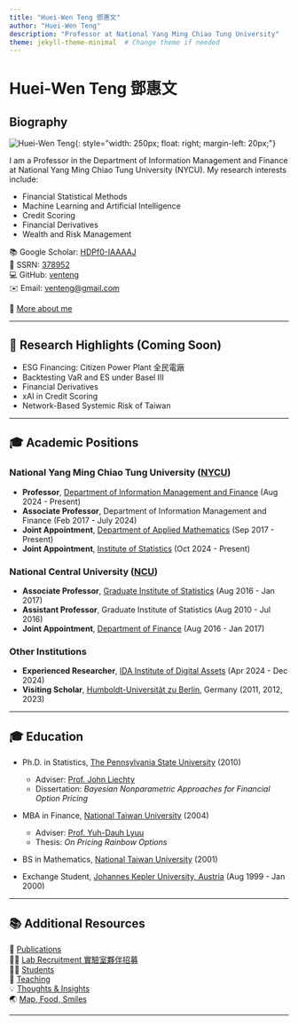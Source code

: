 ```yaml
---
title: "Huei-Wen Teng 鄧惠文"
author: "Huei-Wen Teng"
description: "Professor at National Yang Ming Chiao Tung University"
theme: jekyll-theme-minimal  # Change theme if needed
---
```


# Huei-Wen Teng 鄧惠文

## Biography
![Huei-Wen Teng](https://i.imgur.com/K3qUn90.jpg){: style="width: 250px; float: right; margin-left: 20px;"}

I am a Professor in the Department of Information Management and Finance at National Yang Ming Chiao Tung University (NYCU). My research interests include:
- Financial Statistical Methods
- Machine Learning and Artificial Intelligence
- Credit Scoring
- Financial Derivatives
- Wealth and Risk Management

📚 Google Scholar: [HDPf0-IAAAAJ](https://scholar.google.com/citations?user=HDPf0-IAAAAJ&hl=en)  
📄 SSRN: [378952](https://papers.ssrn.com/sol3/cf_dev/AbsByAuth.cfm?per_id=3789459)  
💻 GitHub: [venteng](https://github.com/venteng)  
✉️ Email: venteng@gmail.com  

🔗 [More about me](https://venteng.github.io/bio.html)

---

## 📌 Research Highlights (Coming Soon)
- ESG Financing: Citizen Power Plant 全民電廠
- Backtesting VaR and ES under Basel III
- Financial Derivatives
- xAI in Credit Scoring
- Network-Based Systemic Risk of Taiwan

---

## 🎓 Academic Positions

### National Yang Ming Chiao Tung University ([NYCU](https://www.nycu.edu.tw/))
- **Professor**, [Department of Information Management and Finance](https://imf.nctu.edu.tw/) (Aug 2024 - Present)
- **Associate Professor**, Department of Information Management and Finance (Feb 2017 - July 2024)
- **Joint Appointment**, [Department of Applied Mathematics](https://www.math.nycu.edu.tw/) (Sep 2017 - Present)
- **Joint Appointment**, [Institute of Statistics](https://stat.nycu.edu.tw/) (Oct 2024 - Present)

### National Central University ([NCU](https://www.ncu.edu.tw/))
- **Associate Professor**, [Graduate Institute of Statistics](http://www.stat.ncu.edu.tw/) (Aug 2016 - Jan 2017)
- **Assistant Professor**, Graduate Institute of Statistics (Aug 2010 - Jul 2016)
- **Joint Appointment**, [Department of Finance](https://fm.mgt.ncu.edu.tw/zh-TW) (Aug 2016 - Jan 2017)

### Other Institutions
- **Experienced Researcher**, [IDA Institute of Digital Assets](https://ida.ase.ro) (Apr 2024 - Dec 2024)
- **Visiting Scholar**, [Humboldt-Universität zu Berlin](https://www.hu-berlin.de/en), Germany (2011, 2012, 2023)

---

## 🎓 Education
- Ph.D. in Statistics, [The Pennsylvania State University](https://www.psu.edu/) (2010)  
  - Adviser: [Prof. John Liechty](http://www.personal.psu.edu/faculty/j/c/jcl12/)  
  - Dissertation: *Bayesian Nonparametric Approaches for Financial Option Pricing*

- MBA in Finance, [National Taiwan University](https://www.ntu.edu.tw/) (2004)  
  - Adviser: [Prof. Yuh-Dauh Lyuu](https://www.csie.ntu.edu.tw/~lyuu/)  
  - Thesis: *On Pricing Rainbow Options*

- BS in Mathematics, [National Taiwan University](https://www.ntu.edu.tw/) (2001)
- Exchange Student, [Johannes Kepler University, Austria](https://www.jku.at) (Aug 1999 - Jan 2000)

---

## 📚 Additional Resources
📄 [Publications](https://venteng.github.io/Publication.html)  
👩‍🏫 [Lab Recruitment 實驗室夥伴招募](https://venteng.github.io/LAB_Recruitment/README.html)  
👨‍🎓 [Students](https://venteng.github.io/LAB_Recruitment/Students.html)  
📖 [Teaching](https://venteng.github.io/Teaching/README.html)  
💡 [Thoughts & Insights](https://venteng.github.io/thoughts/README.html)  
🌏 [Map, Food, Smiles](https://venteng.github.io/MFS.html)  

---
